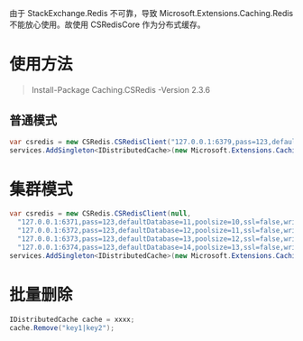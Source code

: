 由于 StackExchange.Redis 不可靠，导致 Microsoft.Extensions.Caching.Redis 不能放心使用。故使用 CSRedisCore 作为分布式缓存。

# 使用方法

> Install-Package Caching.CSRedis -Version 2.3.6

## 普通模式

```csharp
var csredis = new CSRedis.CSRedisClient("127.0.0.1:6379,pass=123,defaultDatabase=13,ssl=false,writeBuffer=10240,poolsize=50,prefix=key前辍");
services.AddSingleton<IDistributedCache>(new Microsoft.Extensions.Caching.Redis.CSRedisCache(csredis));
```

# 集群模式

```csharp
var csredis = new CSRedis.CSRedisClient(null,
  "127.0.0.1:6371,pass=123,defaultDatabase=11,poolsize=10,ssl=false,writeBuffer=10240,prefix=key前辍", 
  "127.0.0.1:6372,pass=123,defaultDatabase=12,poolsize=11,ssl=false,writeBuffer=10240,prefix=key前辍",
  "127.0.0.1:6373,pass=123,defaultDatabase=13,poolsize=12,ssl=false,writeBuffer=10240,prefix=key前辍",
  "127.0.0.1:6374,pass=123,defaultDatabase=14,poolsize=13,ssl=false,writeBuffer=10240,prefix=key前辍");
services.AddSingleton<IDistributedCache>(new Microsoft.Extensions.Caching.Redis.CSRedisCache(csredis));
```

# 批量删除

```csharp
IDistributedCache cache = xxxx;
cache.Remove("key1|key2");
```